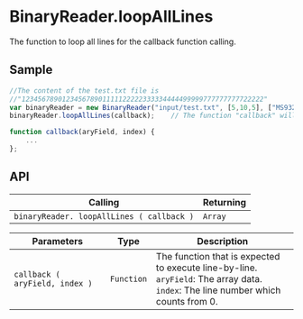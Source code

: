 # BinaryReader.loopAllLines

The function to loop all lines for the callback function calling.

## Sample

```javascript
//The content of the test.txt file is 
//"123456789012345678901111122222333334444499999777777777722222"
var binaryReader = new BinaryReader("input/test.txt", [5,10,5], ["MS932","MS932","MS932"], 20); 
binaryReader.loopAllLines(callback);	// The function "callback" will be executed three times

function callback(aryField, index) {
	...
};
```

## API

| Calling | Returning |
|---|---|
| `binaryReader. loopAllLines ( callback )` | `Array` |

| Parameters | Type | Description |
|---|---|---|
| `callback ( aryField, index )` | `Function` | The function that is expected to execute line-by-line.<br> `aryField`: The array data.<br> `index`: The line number which counts from 0. |